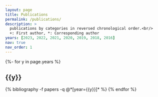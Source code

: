 ```yaml
---
layout: page
title: Publications
permalink: /publications/
description: >
  publications by categories in reversed chronological order.<br/>
  +: First author, *: Corresponding author
years: [2023, 2022, 2021, 2020, 2019, 2018, 2016]
nav: true
nav_order: 1
---
```


<!-- _pages/publications.md -->
<div class="publications">

{%- for y in page.years %}

  <h2 class="year">{{y}}</h2>
  {% bibliography -f papers -q @*[year={{y}}]* %}
{% endfor %}

</div>

